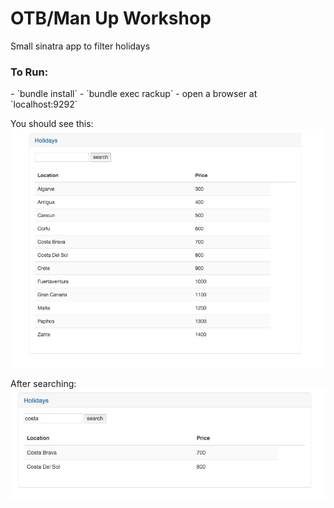 # OTB/Man Up Workshop

Small sinatra app to filter holidays

<h3>To Run:</h3>
- `bundle install`
- `bundle exec rackup`
- open a browser at `localhost:9292`

You should see this:
<img src="https://raw.githubusercontent.com/SeanHolden/holidays-workshop/master/images/holidays.png" />


After searching:
<img src="https://raw.githubusercontent.com/SeanHolden/holidays-workshop/master/images/holidays_search.png" />
